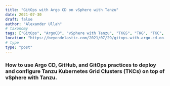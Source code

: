 ```yaml
---
title: "GitOps with Argo CD on vSphere with Tanzu"
date: 2021-07-30
draft: false
author: "Alexander Ullah"
# taxonomy
tags: ["GitOps", "ArgoCD", "vSphere with Tanzu", "TKGS", "TKG", "TKC", "Tanzu"]
location: "https://beyondelastic.com/2021/07/29/gitops-with-argo-cd-on-vsphere-with-tanzu/"
# type
type: "post"
---
```


### How to use Argo CD, GitHub, and GitOps practices to deploy and configure Tanzu Kubernetes Grid Clusters (TKCs) on top of vSphere with Tanzu.
